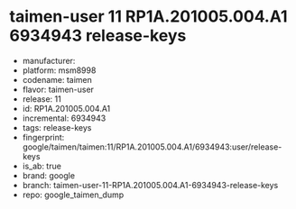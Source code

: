 # taimen-user 11 RP1A.201005.004.A1 6934943 release-keys
- manufacturer: 
- platform: msm8998
- codename: taimen
- flavor: taimen-user
- release: 11
- id: RP1A.201005.004.A1
- incremental: 6934943
- tags: release-keys
- fingerprint: google/taimen/taimen:11/RP1A.201005.004.A1/6934943:user/release-keys
- is_ab: true
- brand: google
- branch: taimen-user-11-RP1A.201005.004.A1-6934943-release-keys
- repo: google_taimen_dump
